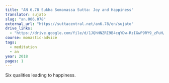 ```yaml
---
title: "AN 6.78 Sukha Somanassa Sutta: Joy and Happiness"
translator: sujato
slug: "an.006.078"
external_url: "https://suttacentral.net/an6.78/en/sujato"
drive_links:
  - "https://drive.google.com/file/d/1JQhHNZRI9B4cqYDw-RzIGwP9RY9_zFuH/view?usp=drivesdk"
course: monastic-advice
tags:
  - meditation
  - an
year: 2018
pages: 1
---
```


Six qualities leading to happiness.
